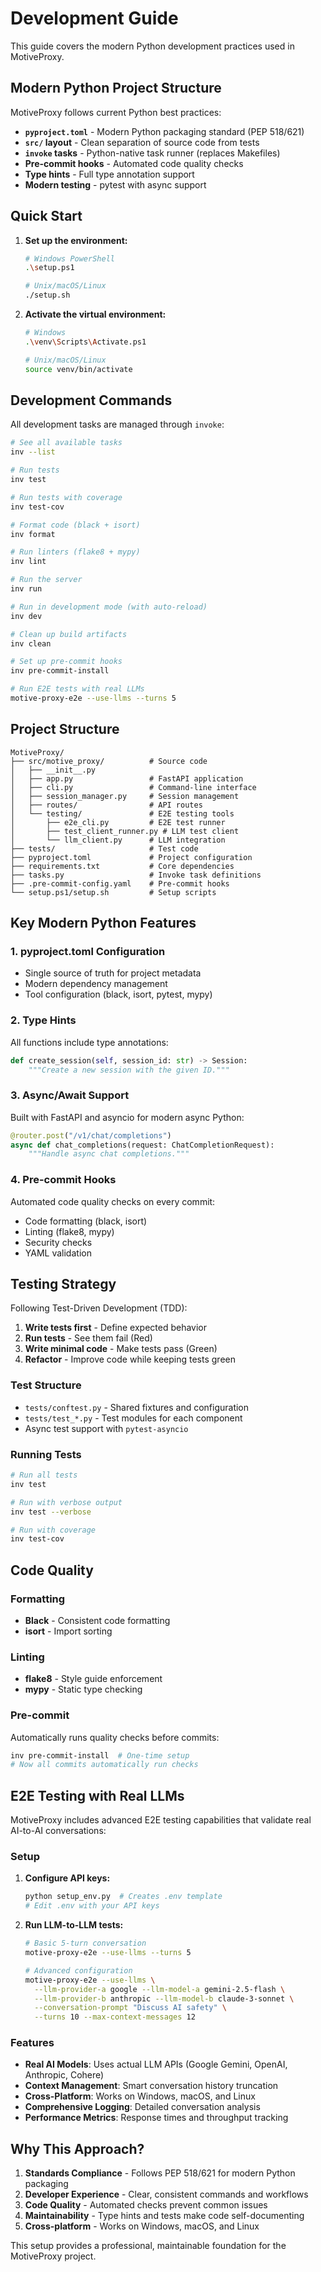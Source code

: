 # Development Guide

This guide covers the modern Python development practices used in MotiveProxy.

## Modern Python Project Structure

MotiveProxy follows current Python best practices:

- **`pyproject.toml`** - Modern Python packaging standard (PEP 518/621)
- **`src/` layout** - Clean separation of source code from tests
- **`invoke` tasks** - Python-native task runner (replaces Makefiles)
- **Pre-commit hooks** - Automated code quality checks
- **Type hints** - Full type annotation support
- **Modern testing** - pytest with async support

## Quick Start

1. **Set up the environment:**
   ```bash
   # Windows PowerShell
   .\setup.ps1
   
   # Unix/macOS/Linux
   ./setup.sh
   ```

2. **Activate the virtual environment:**
   ```bash
   # Windows
   .\venv\Scripts\Activate.ps1
   
   # Unix/macOS/Linux
   source venv/bin/activate
   ```

## Development Commands

All development tasks are managed through `invoke`:

```bash
# See all available tasks
inv --list

# Run tests
inv test

# Run tests with coverage
inv test-cov

# Format code (black + isort)
inv format

# Run linters (flake8 + mypy)
inv lint

# Run the server
inv run

# Run in development mode (with auto-reload)
inv dev

# Clean up build artifacts
inv clean

# Set up pre-commit hooks
inv pre-commit-install

# Run E2E tests with real LLMs
motive-proxy-e2e --use-llms --turns 5
```

## Project Structure

```
MotiveProxy/
├── src/motive_proxy/          # Source code
│   ├── __init__.py
│   ├── app.py                 # FastAPI application
│   ├── cli.py                 # Command-line interface
│   ├── session_manager.py     # Session management
│   ├── routes/                # API routes
│   └── testing/               # E2E testing tools
│       ├── e2e_cli.py         # E2E test runner
│       ├── test_client_runner.py # LLM test client
│       └── llm_client.py      # LLM integration
├── tests/                     # Test code
├── pyproject.toml             # Project configuration
├── requirements.txt           # Core dependencies
├── tasks.py                   # Invoke task definitions
├── .pre-commit-config.yaml    # Pre-commit hooks
└── setup.ps1/setup.sh         # Setup scripts
```

## Key Modern Python Features

### 1. pyproject.toml Configuration
- Single source of truth for project metadata
- Modern dependency management
- Tool configuration (black, isort, pytest, mypy)

### 2. Type Hints
All functions include type annotations:
```python
def create_session(self, session_id: str) -> Session:
    """Create a new session with the given ID."""
```

### 3. Async/Await Support
Built with FastAPI and asyncio for modern async Python:
```python
@router.post("/v1/chat/completions")
async def chat_completions(request: ChatCompletionRequest):
    """Handle async chat completions."""
```

### 4. Pre-commit Hooks
Automated code quality checks on every commit:
- Code formatting (black, isort)
- Linting (flake8, mypy)
- Security checks
- YAML validation

## Testing Strategy

Following Test-Driven Development (TDD):

1. **Write tests first** - Define expected behavior
2. **Run tests** - See them fail (Red)
3. **Write minimal code** - Make tests pass (Green)
4. **Refactor** - Improve code while keeping tests green

### Test Structure
- `tests/conftest.py` - Shared fixtures and configuration
- `tests/test_*.py` - Test modules for each component
- Async test support with `pytest-asyncio`

### Running Tests
```bash
# Run all tests
inv test

# Run with verbose output
inv test --verbose

# Run with coverage
inv test-cov
```

## Code Quality

### Formatting
- **Black** - Consistent code formatting
- **isort** - Import sorting

### Linting
- **flake8** - Style guide enforcement
- **mypy** - Static type checking

### Pre-commit
Automatically runs quality checks before commits:
```bash
inv pre-commit-install  # One-time setup
# Now all commits automatically run checks
```

## E2E Testing with Real LLMs

MotiveProxy includes advanced E2E testing capabilities that validate real AI-to-AI conversations:

### Setup
1. **Configure API keys:**
   ```bash
   python setup_env.py  # Creates .env template
   # Edit .env with your API keys
   ```

2. **Run LLM-to-LLM tests:**
   ```bash
   # Basic 5-turn conversation
   motive-proxy-e2e --use-llms --turns 5
   
   # Advanced configuration
   motive-proxy-e2e --use-llms \
     --llm-provider-a google --llm-model-a gemini-2.5-flash \
     --llm-provider-b anthropic --llm-model-b claude-3-sonnet \
     --conversation-prompt "Discuss AI safety" \
     --turns 10 --max-context-messages 12
   ```

### Features
- **Real AI Models**: Uses actual LLM APIs (Google Gemini, OpenAI, Anthropic, Cohere)
- **Context Management**: Smart conversation history truncation
- **Cross-Platform**: Works on Windows, macOS, and Linux
- **Comprehensive Logging**: Detailed conversation analysis
- **Performance Metrics**: Response times and throughput tracking

## Why This Approach?

1. **Standards Compliance** - Follows PEP 518/621 for modern Python packaging
2. **Developer Experience** - Clear, consistent commands and workflows
3. **Code Quality** - Automated checks prevent common issues
4. **Maintainability** - Type hints and tests make code self-documenting
5. **Cross-platform** - Works on Windows, macOS, and Linux

This setup provides a professional, maintainable foundation for the MotiveProxy project.
